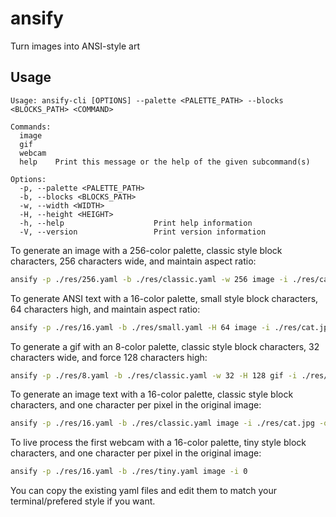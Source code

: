 # ansify
Turn images into ANSI-style art

## Usage

```plaintext
Usage: ansify-cli [OPTIONS] --palette <PALETTE_PATH> --blocks <BLOCKS_PATH> <COMMAND>

Commands:
  image   
  gif
  webcam
  help    Print this message or the help of the given subcommand(s)

Options:
  -p, --palette <PALETTE_PATH>  
  -b, --blocks <BLOCKS_PATH>
  -w, --width <WIDTH>
  -H, --height <HEIGHT>
  -h, --help                    Print help information
  -V, --version                 Print version information
```

To generate an image with a 256-color palette, classic style block characters, 256 characters wide, and maintain aspect ratio:

```sh
ansify -p ./res/256.yaml -b ./res/classic.yaml -w 256 image -i ./res/cat.jpg -o ./res/out.bmp
```

To generate ANSI text with a 16-color palette, small style block characters, 64 characters high, and maintain aspect ratio:

```sh
ansify -p ./res/16.yaml -b ./res/small.yaml -H 64 image -i ./res/cat.jpg --text
```

To generate a gif with an 8-color palette, classic style block characters, 32 characters wide, and force 128 characters high:

```sh
ansify -p ./res/8.yaml -b ./res/classic.yaml -w 32 -H 128 gif -i ./res/cat.gif -o ./res/out.gif
```

To generate an image text with a 16-color palette, classic style block characters, and one character per pixel in the original image:

```sh
ansify -p ./res/16.yaml -b ./res/classic.yaml image -i ./res/cat.jpg -o ./res/out.bmp
```

To live process the first webcam with a 16-color palette, tiny style block characters, and one character per pixel in the original image:

```sh
ansify -p ./res/16.yaml -b ./res/tiny.yaml image -i 0
```

You can copy the existing yaml files and edit them to match your terminal/prefered style if you want.
